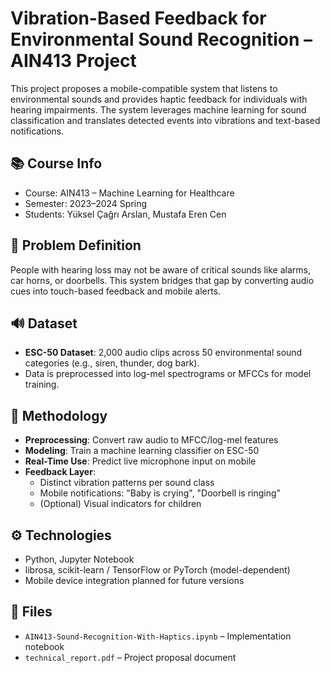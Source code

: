 # Vibration-Based Feedback for Environmental Sound Recognition – AIN413 Project

This project proposes a mobile-compatible system that listens to environmental sounds and provides haptic feedback for individuals with hearing impairments. The system leverages machine learning for sound classification and translates detected events into vibrations and text-based notifications.

## 📚 Course Info
- Course: AIN413 – Machine Learning for Healthcare
- Semester: 2023–2024 Spring
- Students: Yüksel Çağrı Arslan, Mustafa Eren Cen

## 🧠 Problem Definition

People with hearing loss may not be aware of critical sounds like alarms, car horns, or doorbells. This system bridges that gap by converting audio cues into touch-based feedback and mobile alerts.

## 🔊 Dataset

- **ESC-50 Dataset**: 2,000 audio clips across 50 environmental sound categories (e.g., siren, thunder, dog bark).
- Data is preprocessed into log-mel spectrograms or MFCCs for model training.

## 🧪 Methodology

- **Preprocessing**: Convert raw audio to MFCC/log-mel features
- **Modeling**: Train a machine learning classifier on ESC-50
- **Real-Time Use**: Predict live microphone input on mobile
- **Feedback Layer**:
  - Distinct vibration patterns per sound class
  - Mobile notifications: "Baby is crying", "Doorbell is ringing"
  - (Optional) Visual indicators for children

## ⚙️ Technologies

- Python, Jupyter Notebook
- librosa, scikit-learn / TensorFlow or PyTorch (model-dependent)
- Mobile device integration planned for future versions

## 📎 Files

- `AIN413-Sound-Recognition-With-Haptics.ipynb` – Implementation notebook
- `technical_report.pdf` – Project proposal document

